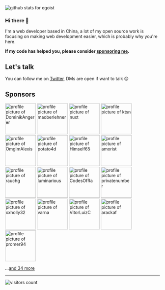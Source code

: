 <img  src="https://github-readme-stats.vercel.app/api?username=egoist&show_icons=true&icon_color=0366d6&bg_color=ffffff&hide_title=true" alt="github stats for egoist">

### Hi there 👋

I'm a web developer based in China, a lot of my open source work is focusing on making web development easier, which is probably why you're here.

**If my code has helped you, please consider [sponsoring me](https://github.com/sponsors/egoist).**

## Let's talk

You can follow me on [Twitter](https://twitter.com/_egoistlily), DMs are open if want to talk 😊

## Sponsors

<!-- replace-sponsors -->

<a title="DominikAngerer" href="https://github.com/DominikAngerer"><img src="https://avatars1.githubusercontent.com/u/7952803?u=0fd8a3a0721768210fdcedb7607e9ad33af9f7ad&v=4" width="100" alt="profile picture of DominikAngerer"></a> <a title="maoberlehner" href="https://github.com/maoberlehner"><img src="https://avatars0.githubusercontent.com/u/6883314?u=5ea5663a9ba33c4c1e5dc8f69b4e3193fb95a81a&v=4" width="100" alt="profile picture of maoberlehner"></a> <a title="nuxt" href="https://github.com/nuxt"><img src="https://avatars2.githubusercontent.com/u/23360933?v=4" width="100" alt="profile picture of nuxt"></a> <a title="ktsn" href="https://github.com/ktsn"><img src="https://avatars0.githubusercontent.com/u/2194624?v=4" width="100" alt="profile picture of ktsn"></a> <a title="OmgImAlexis" href="https://github.com/OmgImAlexis"><img src="https://avatars3.githubusercontent.com/u/6525926?u=1ce07005584b5bbdfa3f05730e142610d592fb13&v=4" width="100" alt="profile picture of OmgImAlexis"></a> <a title="potato4d" href="https://github.com/potato4d"><img src="https://avatars3.githubusercontent.com/u/6993514?u=c792fee61377539e732dd9085109d074945bc1ce&v=4" width="100" alt="profile picture of potato4d"></a> <a title="Himself65" href="https://github.com/Himself65"><img src="https://avatars1.githubusercontent.com/u/14026360?u=c2291db1d2ee5af6f392c43fadb40427be34b7b2&v=4" width="100" alt="profile picture of Himself65"></a> <a title="amorist" href="https://github.com/amorist"><img src="https://avatars0.githubusercontent.com/u/14037268?u=141e9e5c5e86a2cf652ca9a3b0271f06ea0e4488&v=4" width="100" alt="profile picture of amorist"></a> <a title="rauchg" href="https://github.com/rauchg"><img src="https://avatars0.githubusercontent.com/u/13041?u=699b884e0e6b4d98630b05d69dc13e8d98f4ecc7&v=4" width="100" alt="profile picture of rauchg"></a> <a title="luminarious" href="https://github.com/luminarious"><img src="https://avatars0.githubusercontent.com/u/61330?u=3c46793fe6fe1f19b20026211db10ee1346901f6&v=4" width="100" alt="profile picture of luminarious"></a> <a title="CodesOfRa" href="https://github.com/CodesOfRa"><img src="https://avatars2.githubusercontent.com/u/945186?u=914a593a9f669d3c5a0e2c304adf19e2d5f05279&v=4" width="100" alt="profile picture of CodesOfRa"></a> <a title="privatenumber" href="https://github.com/privatenumber"><img src="https://avatars2.githubusercontent.com/u/1075694?u=2acbe5ececcfbda35813e1e60022c77fcf5297d2&v=4" width="100" alt="profile picture of privatenumber"></a> <a title="xxholly32" href="https://github.com/xxholly32"><img src="https://avatars0.githubusercontent.com/u/6063358?u=178e0d048cd9f7441a3c601f7dc18f8b4e610f1e&v=4" width="100" alt="profile picture of xxholly32"></a> <a title="varna" href="https://github.com/varna"><img src="https://avatars3.githubusercontent.com/u/6717694?u=23d084c669d066a0cba3083ccae3b3e62d46a4b6&v=4" width="100" alt="profile picture of varna"></a> <a title="VitorLuizC" href="https://github.com/VitorLuizC"><img src="https://avatars1.githubusercontent.com/u/9027363?u=293a04dae7e81d86c8195f98d0dc84880fb1afb3&v=4" width="100" alt="profile picture of VitorLuizC"></a> <a title="arackaf" href="https://github.com/arackaf"><img src="https://avatars2.githubusercontent.com/u/11261266?u=3d98d281c9562b8cae70452745334eeb9cbf0bc6&v=4" width="100" alt="profile picture of arackaf"></a> <a title="promer94" href="https://github.com/promer94"><img src="https://avatars3.githubusercontent.com/u/15878786?u=ef6034634c39a0964a9cafb880f75170bd954917&v=4" width="100" alt="profile picture of promer94"></a>

...[and 34 more](https://egoist.sh/thanks)
<!-- replace-sponsors -->

---

<!-- https://github.com/Gerhut/Gerhut -->
<!-- pls deploy your own service using the repo above -->

![visitors count](https://visitors-by-url-pls-dont-use-this-in-your-repo.vercel.app/egoist-github-readme)
